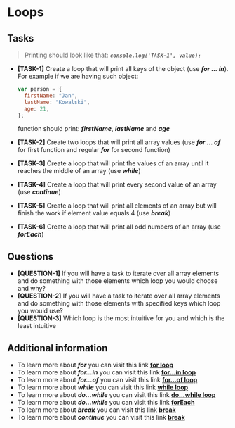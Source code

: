 # Loops

## Tasks

> Printing should look like that: **_`console.log('TASK-1', value);`_**

- **[TASK-1]** Create a loop that will print all keys of the object (use **_for ... in_**). For example if we are having such object:

  ```javascript
  var person = {
    firstName: "Jan",
    lastName: "Kowalski",
    age: 21,
  };
  ```

  function should print: **_firstName_**, **_lastName_** and **_age_**

- **[TASK-2]** Create two loops that will print all array values (use **_for ... of_** for first function and regular **_for_** for second function)
- **[TASK-3]** Create a loop that will print the values of an array until it reaches the middle of an array (use **_while_**)
- **[TASK-4]** Create a loop that will print every second value of an array (use **_continue_**)
- **[TASK-5]** Create a loop that will print all elements of an array but will finish the work if element value equals 4 (use **_break_**)
- **[TASK-6]** Create a loop that will print all odd numbers of an array (use **_forEach_**)

## Questions

- **[QUESTION-1]** If you will have a task to iterate over  all array elements and do something with those elements  which loop you would choose and why?
- **[QUESTION-2]** If you will have a task to iterate over  all array elements and do something with those elements with specified keys which loop you would use?
- **[QUESTION-3]** Which loop is the most intuitive for you and which is the least intuitive

## Additional information

- To learn more about **_for_** you can visit this link **[for loop](https://developer.mozilla.org/en-US/docs/Web/JavaScript/Reference/Statements/for)**
- To learn more about **_for...in_** you can visit this link **[for...in loop](https://developer.mozilla.org/en-US/docs/Web/JavaScript/Reference/Statements/for...in)**
- To learn more about **_for...of_** you can visit this link **[for...of loop](https://developer.mozilla.org/en-US/docs/Web/JavaScript/Reference/Statements/for...of)**
- To learn more about **_while_** you can visit this link **[while loop](https://developer.mozilla.org/en-US/docs/Web/JavaScript/Reference/Statements/while)**
- To learn more about **_do...while_** you can visit this link **[do...while loop](https://developer.mozilla.org/en-US/docs/Web/JavaScript/Reference/Statements/do...while)**
- To learn more about **_do...while_** you can visit this link **[forEach](https://developer.mozilla.org/en-US/docs/Web/JavaScript/Reference/Global_Objects/Array/forEach)**
- To learn more about **_break_** you can visit this link **[break](https://developer.mozilla.org/en-US/docs/Web/JavaScript/Reference/Statements/break)**
- To learn more about **_continue_** you can visit this link **[break](https://developer.mozilla.org/en-US/docs/Web/JavaScript/Reference/Statements/continue)**
